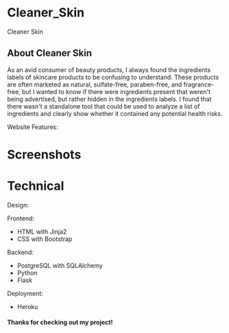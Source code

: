# Cleaner_Skin
Cleaner Skin

## About Cleaner Skin

As an avid consumer of beauty products, I always found the ingredients labels of skincare products to be confusing to understand. These products are often marketed as natural, sulfate-free, paraben-free, and fragrance-free, but I wanted to know if there were ingredients present that weren't being advertised, but rather hidden in the ingredients labels. I found that there wasn't a standalone tool that could be used to analyze a list of ingredients and clearly show whether it contained any potential health risks.

Website Features:

# Screenshots


# Technical

Design:

Frontend:
* HTML with Jinja2
* CSS with Bootstrap

Backend:
* PostgreSQL with SQLAlchemy
* Python
* Flask

Deployment:
* Heroku

#### Thanks for checking out my project!